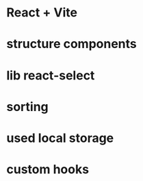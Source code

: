 # React + Vite

# structure components

# lib react-select 

# sorting 

# used local storage

# custom hooks

